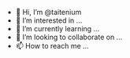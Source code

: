 - 👋 Hi, I’m @taitenium
- 👀 I’m interested in ...
- 🌱 I’m currently learning ...
- 💞️ I’m looking to collaborate on ...
- 📫 How to reach me ...

<!---
taitenium/taitenium is a ✨ special ✨ repository because its `README.md` (this file) appears on your GitHub profile.
You can click the Preview link to take a look at your changes.
--->
